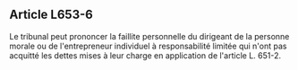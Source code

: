 Article L653-6
----
Le tribunal peut prononcer la faillite personnelle du dirigeant de la personne
morale ou de l'entrepreneur individuel à responsabilité limitée qui n'ont pas
acquitté les dettes mises à leur charge en application de l'article L. 651-2.
